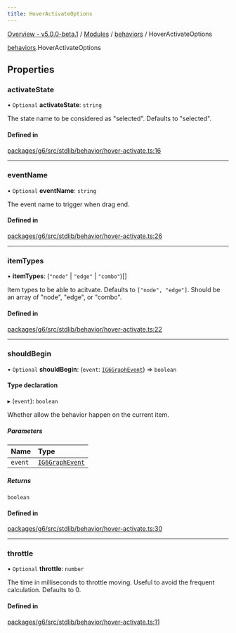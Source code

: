 ```yaml
---
title: HoverActivateOptions
---
```


[Overview - v5.0.0-beta.1](../../README.en.md) / [Modules](../../modules.en.md) / [behaviors](../../modules/behaviors.en.md) / HoverActivateOptions

[behaviors](../../modules/behaviors.en.md).HoverActivateOptions

## Properties

### activateState

• `Optional` **activateState**: `string`

The state name to be considered as "selected".
Defaults to "selected".

#### Defined in

[packages/g6/src/stdlib/behavior/hover-activate.ts:16](https://github.com/antvis/G6/blob/61e525e59b/packages/g6/src/stdlib/behavior/hover-activate.ts#L16)

___

### eventName

• `Optional` **eventName**: `string`

The event name to trigger when drag end.

#### Defined in

[packages/g6/src/stdlib/behavior/hover-activate.ts:26](https://github.com/antvis/G6/blob/61e525e59b/packages/g6/src/stdlib/behavior/hover-activate.ts#L26)

___

### itemTypes

• **itemTypes**: (``"node"`` \| ``"edge"`` \| ``"combo"``)[]

Item types to be able to acitvate.
Defaults to `["node", "edge"]`.
Should be an array of "node", "edge", or "combo".

#### Defined in

[packages/g6/src/stdlib/behavior/hover-activate.ts:22](https://github.com/antvis/G6/blob/61e525e59b/packages/g6/src/stdlib/behavior/hover-activate.ts#L22)

___

### shouldBegin

• `Optional` **shouldBegin**: (`event`: [`IG6GraphEvent`](IG6GraphEvent.en.md)) => `boolean`

#### Type declaration

▸ (`event`): `boolean`

Whether allow the behavior happen on the current item.

##### Parameters

| Name | Type |
| :------ | :------ |
| `event` | [`IG6GraphEvent`](IG6GraphEvent.en.md) |

##### Returns

`boolean`

#### Defined in

[packages/g6/src/stdlib/behavior/hover-activate.ts:30](https://github.com/antvis/G6/blob/61e525e59b/packages/g6/src/stdlib/behavior/hover-activate.ts#L30)

___

### throttle

• `Optional` **throttle**: `number`

The time in milliseconds to throttle moving. Useful to avoid the frequent calculation.
Defaults to 0.

#### Defined in

[packages/g6/src/stdlib/behavior/hover-activate.ts:11](https://github.com/antvis/G6/blob/61e525e59b/packages/g6/src/stdlib/behavior/hover-activate.ts#L11)
